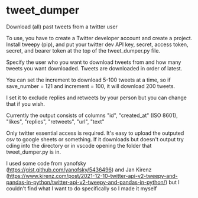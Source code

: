 # tweet_dumper
Download (all) past tweets from a twitter user

To use, you have to create a Twitter developer account and create a project. Install tweepy (pip), and put your twitter dev API key, secret, access token, secret, and bearer token at the top of the tweet_dumper.py file.

Specify the user who you want to download tweets from and how many tweets you want downloaded. Tweets are downloaded in order of latest.

You can set the increment to download 5-100 tweets at a time, so if save_number = 121 and increment = 100, it will download 200 tweets.

I set it to exclude replies and retweets by your person but you can change that if you wish.

Currently the output consists of columns "id", "created_at" (ISO 8601), "likes", "replies", "retweets", "url", "text"

Only twitter essential access is required. It's easy to upload the outputed csv to google sheets or something. If it downloads but doesn't output try cding into the directory or in vscode opening the folder that tweet_dumper.py is in.

I used some code from yanofsky (https://gist.github.com/yanofsky/5436496) and Jan Kirenz (https://www.kirenz.com/post/2021-12-10-twitter-api-v2-tweepy-and-pandas-in-python/twitter-api-v2-tweepy-and-pandas-in-python/) but I couldn't find what I want to do specifically so I made it myself
